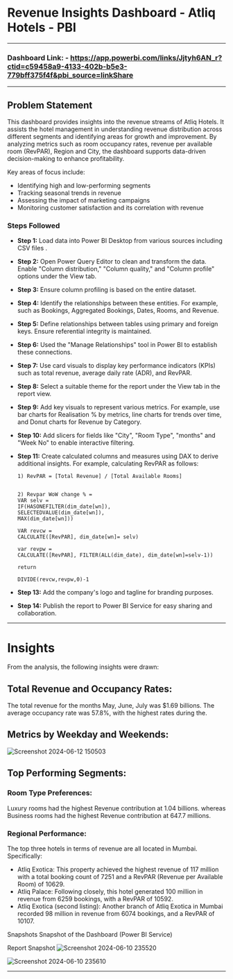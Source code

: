 # Revenue Insights Dashboard - Atliq Hotels - PBI
---
### Dashboard Link: - https://app.powerbi.com/links/Jjtyh6AN_r?ctid=c59458a9-4133-402b-b5e3-779bff375f4f&pbi_source=linkShare
---
## Problem Statement

This dashboard provides insights into the revenue streams of Atliq Hotels. It assists the hotel management in understanding revenue distribution across different segments and identifying areas for growth and improvement. By analyzing metrics such as room occupancy rates, revenue per available room (RevPAR), Region and City, the dashboard supports data-driven decision-making to enhance profitability.

Key areas of focus include:
- Identifying high and low-performing segments
- Tracking seasonal trends in revenue
- Assessing the impact of marketing campaigns
- Monitoring customer satisfaction and its correlation with revenue

### Steps Followed

- **Step 1:** Load data into Power BI Desktop from various sources including CSV files  .
- **Step 2:** Open Power Query Editor to clean and transform the data. Enable "Column distribution," "Column quality," and "Column profile" options under the View tab.
- **Step 3:** Ensure column profiling is based on the entire dataset.
- **Step 4:** Identify the relationships between these entities. For example, such as Bookings, Aggregated Bookings, Dates, Rooms, and Revenue.

- **Step 5:** Define relationships between tables using primary and foreign keys. Ensure referential integrity is maintained.
- **Step 6:** Used the "Manage Relationships" tool in Power BI to establish these connections.
- **Step 7:** Use card visuals to display key performance indicators (KPIs) such as total revenue, average daily rate (ADR), and RevPAR.

- **Step 8:** Select a suitable theme for the report under the View tab in the report view.
- **Step 9:** Add key visuals to represent various metrics. For example, use bar charts for Realisation % by metrics, line charts for trends over time, and Donut charts for Revenue by Category.
- **Step 10:** Add slicers for fields like "City", "Room Type", "months" and "Week No" to enable interactive filtering.
- **Step 11:** Create calculated columns and measures using DAX to derive additional insights. For example, calculating RevPAR as follows:


  ```DAX
  1) RevPAR = [Total Revenue] / [Total Available Rooms]

  
  2) Revpar WoW change % =
  VAR selv =
  IF(HASONEFILTER(dim_date[wn]),   
  SELECTEDVALUE(dim_date[wn]),
  MAX(dim_date[wn]))

  VAR revcw =
  CALCULATE([RevPAR], dim_date[wn]= selv)

  var revpw =
  CALCULATE([RevPAR], FILTER(ALL(dim_date), dim_date[wn]=selv-1))
  
  return

  DIVIDE(revcw,revpw,0)-1

- **Step 13:**  Add the company's logo and tagline for branding purposes.
- **Step 14:**  Publish the report to Power BI Service for easy sharing and collaboration.
---
# **Insights**
From the analysis, the following insights were drawn:

## Total Revenue and Occupancy Rates:

The total revenue for the months May, June, July was $1.69 billions.
The average occupancy rate was 57.8%, with the highest rates during the.

## Metrics by Weekday and Weekends: 
![Screenshot 2024-06-12 150503](https://github.com/AK-analyst/Projects/assets/130201149/a58ca343-6c58-425b-ba65-a7e48589f1fe)



## Top Performing Segments:

### Room Type Preferences:
Luxury rooms had the highest Revenue contribution at 1.04 billions.
whereas Business rooms had the highest Revenue contribution at 647.7 millions.

### Regional Performance:
The top three hotels in terms of revenue are all located in Mumbai. Specifically:

- Atliq Exotica: This property achieved the highest revenue of 117 million with a total booking count of 7251 and a RevPAR (Revenue per Available Room) of 10629.
- Atliq Palace: Following closely, this hotel generated 100 million in revenue from 6259 bookings, with a RevPAR of 10592.
- Atliq Exotica (second listing): Another branch of Atliq Exotica in Mumbai recorded 98 million in revenue from 6074 bookings, and a RevPAR of 10107.

Snapshots
Snapshot of the Dashboard (Power BI Service)

Report Snapshot ![Screenshot 2024-06-10 235520](https://github.com/AK-analyst/Projects/assets/130201149/bbddbf42-12d3-4af9-939b-dffc334ab2a1)

![Screenshot 2024-06-10 235610](https://github.com/AK-analyst/Projects/assets/130201149/2cb35cb8-77e1-465a-94a5-401fbadef0a8)

---

